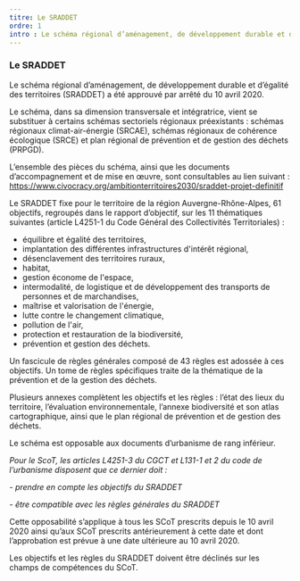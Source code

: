 ```yaml
---
titre: Le SRADDET
ordre: 1
intro : Le schéma régional d’aménagement, de développement durable et d’égalité des territoires (SRADDET) a été approuvé par arrêté du 10 avril 2020.
---
```


### Le SRADDET

Le schéma régional d’aménagement, de développement durable et d’égalité des territoires (SRADDET) a été approuvé par arrêté du 10 avril 2020.

Le schéma, dans sa dimension transversale et intégratrice, vient se substituer à certains schémas sectoriels régionaux préexistants : schémas régionaux climat-air-énergie (SRCAE), schémas régionaux de cohérence écologique (SRCE) et plan régional de prévention et de gestion des déchets (PRPGD).

L’ensemble des pièces du schéma, ainsi que les documents d’accompagnement et de mise en œuvre,  sont consultables au lien suivant :
https://www.civocracy.org/ambitionterritoires2030/sraddet-projet-definitif

Le SRADDET fixe pour le territoire de la région Auvergne-Rhône-Alpes, 61 objectifs, regroupés dans le rapport d’objectif, sur les 11 thématiques suivantes (article L4251-1 du Code Général des Collectivités Territoriales) :
- équilibre et égalité des territoires, 
- implantation des différentes infrastructures d'intérêt régional, 
- désenclavement des territoires ruraux, 
- habitat,
- gestion économe de l'espace, 
- intermodalité, de logistique et de développement des transports de personnes et de marchandises,
- maîtrise et valorisation de l'énergie, 
- lutte contre le changement climatique, 
- pollution de l'air, 
- protection et restauration de la biodiversité, 
- prévention et gestion des déchets.

Un fascicule de règles générales composé de 43 règles est adossée à ces objectifs. Un tome de règles spécifiques traite de la thématique de la prévention et de la gestion des déchets. 

Plusieurs annexes complètent les objectifs et les règles : l’état des lieux du territoire, l’évaluation environnementale, l’annexe biodiversité et son atlas cartographique, ainsi que le plan régional de prévention et de gestion des déchets. 

Le schéma est opposable aux documents d’urbanisme de rang inférieur. 

*Pour le ScoT, les articles L4251-3 du CGCT et L131-1 et 2 du code de l’urbanisme disposent que ce dernier doit :*

*- prendre en compte les objectifs du SRADDET*

*- être compatible avec les règles générales du SRADDET*
      
Cette opposabilité s’applique à tous les SCoT prescrits depuis le 10 avril 2020 ainsi qu’aux SCoT prescrits antérieurement à cette date et dont l’approbation est prévue à une date ultérieure au 10 avril 2020.

Les objectifs et les règles du SRADDET doivent être déclinés sur les champs de compétences du SCoT.
